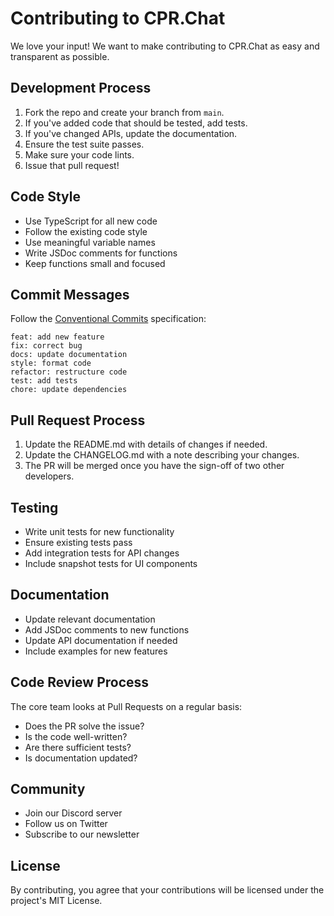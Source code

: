 # Contributing to CPR.Chat

We love your input! We want to make contributing to CPR.Chat as easy and transparent as possible.

## Development Process

1. Fork the repo and create your branch from `main`.
2. If you've added code that should be tested, add tests.
3. If you've changed APIs, update the documentation.
4. Ensure the test suite passes.
5. Make sure your code lints.
6. Issue that pull request!

## Code Style

- Use TypeScript for all new code
- Follow the existing code style
- Use meaningful variable names
- Write JSDoc comments for functions
- Keep functions small and focused

## Commit Messages

Follow the [Conventional Commits](https://www.conventionalcommits.org/) specification:

```
feat: add new feature
fix: correct bug
docs: update documentation
style: format code
refactor: restructure code
test: add tests
chore: update dependencies
```

## Pull Request Process

1. Update the README.md with details of changes if needed.
2. Update the CHANGELOG.md with a note describing your changes.
3. The PR will be merged once you have the sign-off of two other developers.

## Testing

- Write unit tests for new functionality
- Ensure existing tests pass
- Add integration tests for API changes
- Include snapshot tests for UI components

## Documentation

- Update relevant documentation
- Add JSDoc comments to new functions
- Update API documentation if needed
- Include examples for new features

## Code Review Process

The core team looks at Pull Requests on a regular basis:
- Does the PR solve the issue?
- Is the code well-written?
- Are there sufficient tests?
- Is documentation updated?

## Community

- Join our Discord server
- Follow us on Twitter
- Subscribe to our newsletter

## License

By contributing, you agree that your contributions will be licensed under the project's MIT License.
